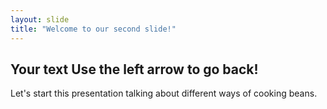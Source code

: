 ```yaml
---
layout: slide
title: "Welcome to our second slide!"
---
```

Your text
Use the left arrow to go back!
---
Let's start this presentation talking about different ways of cooking beans.

